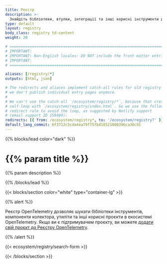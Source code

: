 ```yaml
---
title: Реєстр
description: >-
  Знайдіть бібліотеки, втулки, інтеграції та інші корисні інструменти для використання та розширення OpenTelemetry.
type: default
layout: registry
body_class: registry td-content
weight: 20

# =============================================================================
# IMPORTANT:
# IMPORTANT: Non-English locales: DO NOT include the front matter entries below
# IMPORTANT:
# =============================================================================

aliases: [/registry/*]
outputs: [html, json]

# The redirects and aliases implement catch-all rules for old registry entries;
# we don't publish individual entry pages anymore.
#
# We can't use the catch-all `/ecosystem/registry/*`, because that creates a
# self-loop with `/ecosystem/registry/index.html`. So we use the following
# redirect rule to avoid the loop, as suggested by Netlify support
# (email support ID 159489):
redirects: [{ from: /ecosystem/registry*, to: '/ecosystem/registry?' }]
default_lang_commit: 6f3712c5cda4ea79f75fb410521880396ca30c91
---
```


{{% blocks/lead color="dark" %}}

<!-- markdownlint-disable single-h1 -->

<h1>{{% param title %}}</h1>

{{% param description %}}

{{% /blocks/lead %}}

{{< blocks/section color="white" type="container-lg" >}}

{{% alert %}}

Реєстр OpenTelemetry дозволяє шукати бібліотеки інструментів, компоненти колектора, утиліти та інші корисні проєкти в екосистемі OpenTelemetry. Якщо ви є підтримувачем проєкту, ви можете [додати свій проєкт до Реєстру OpenTelemetry](adding/).

{{% /alert %}}

{{< ecosystem/registry/search-form >}}

{{< /blocks/section >}}
